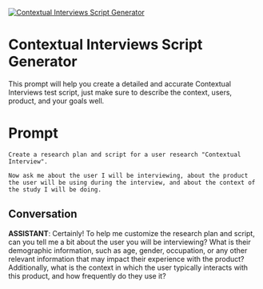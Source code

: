 
[![Contextual Interviews Script Generator](https://flow-prompt-covers.s3.us-west-1.amazonaws.com/icon/cute/cute_5.png)]()
# Contextual Interviews Script Generator 
This prompt will help you create a detailed and accurate Contextual Interviews test script, just make sure to describe the context, users, product, and your goals well.

# Prompt

```
Create a research plan and script for a user research "Contextual Interview".

Now ask me about the user I will be interviewing, about the product the user will be using during the interview, and about the context of the study I will be doing.
```

## Conversation

**ASSISTANT**: Certainly! To help me customize the research plan and script, can you tell me a bit about the user you will be interviewing? What is their demographic information, such as age, gender, occupation, or any other relevant information that may impact their experience with the product? Additionally, what is the context in which the user typically interacts with this product, and how frequently do they use it?


